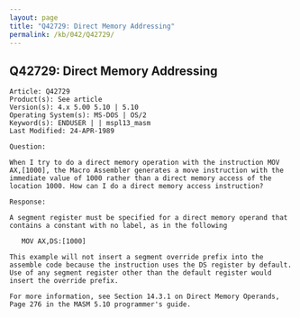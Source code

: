 ```yaml
---
layout: page
title: "Q42729: Direct Memory Addressing"
permalink: /kb/042/Q42729/
---
```


## Q42729: Direct Memory Addressing

	Article: Q42729
	Product(s): See article
	Version(s): 4.x 5.00 5.10 | 5.10
	Operating System(s): MS-DOS | OS/2
	Keyword(s): ENDUSER | | mspl13_masm
	Last Modified: 24-APR-1989
	
	Question:
	
	When I try to do a direct memory operation with the instruction MOV
	AX,[1000], the Macro Assembler generates a move instruction with the
	immediate value of 1000 rather than a direct memory access of the
	location 1000. How can I do a direct memory access instruction?
	
	Response:
	
	A segment register must be specified for a direct memory operand that
	contains a constant with no label, as in the following
	
	   MOV AX,DS:[1000]
	
	This example will not insert a segment override prefix into the
	assemble code because the instruction uses the DS register by default.
	Use of any segment register other than the default register would
	insert the override prefix.
	
	For more information, see Section 14.3.1 on Direct Memory Operands,
	Page 276 in the MASM 5.10 programmer's guide.
